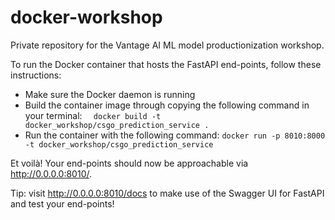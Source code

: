 # docker-workshop
Private repository for the Vantage AI ML model productionization workshop.

To run the Docker container that hosts the FastAPI end-points, follow these instructions: 
- Make sure the Docker daemon is running
- Build the container image through copying the following command in your terminal: `	docker build -t docker_workshop/csgo_prediction_service .
`
- Run the container with the following command: `docker run -p 8010:8000 -t docker_workshop/csgo_prediction_service
`

Et voilà! Your end-points should now be approachable via http://0.0.0.0:8010/. 

Tip: visit http://0.0.0.0:8010/docs to make use of the Swagger UI for FastAPI and test your end-points!
